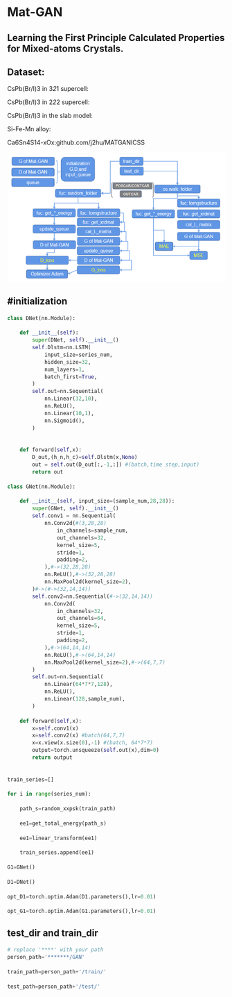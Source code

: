 Mat-GAN
========
Learning the First Principle Calculated Properties for Mixed-atoms Crystals.
-------------------------------------------------------------------


Dataset:
----------


CsPb(Br/I)3 in 3*2*1 supercell:

CsPb(Br/I)3 in 2*2*2 supercell:

CsPb(Br/I)3 in the slab model:

Si-Fe-Mn alloy:

Ca6Sn4S14-xOx:github.com/j2hu/MATGANICSS

![Mat-GAN](https://github.com/j2hu/Mat-GAN/blob/master/Mat-GAN-code-flow.png)


#initialization
----------------------
```python
class DNet(nn.Module):

    def __init__(self):
        super(DNet, self).__init__()
        self.Dlstm=nn.LSTM(
            input_size=series_num,
            hidden_size=32,
            num_layers=1,
            batch_first=True,
        )
        self.out=nn.Sequential(
            nn.Linear(32,10),
            nn.ReLU(),
            nn.Linear(10,1),
            nn.Sigmoid(),
        )

        
    def forward(self,x):
        D_out,(h_n,h_c)=self.Dlstm(x,None)
        out = self.out(D_out[:,-1,:]) #(batch,time step,input)   
        return out

class GNet(nn.Module):
    
    def __init__(self, input_size=(sample_num,28,28)):
        super(GNet, self).__init__()
        self.conv1 = nn.Sequential(
            nn.Conv2d(#(3,28,28)
                in_channels=sample_num,
                out_channels=32,
                kernel_size=5,
                stride=1,
                padding=2,
            ),#->(32,28,28)
            nn.ReLU(),#->(32,28,28)
            nn.MaxPool2d(kernel_size=2),
        )#->(#->(32,14,14))
        self.conv2=nn.Sequential(#->(32,14,14))
            nn.Conv2d(
                in_channels=32,
                out_channels=64,
                kernel_size=5,
                stride=1,
                padding=2,
            ),#->(64,14,14)
            nn.ReLU(),#->(64,14,14)
            nn.MaxPool2d(kernel_size=2),#->(64,7,7)
        )
        self.out=nn.Sequential(
            nn.Linear(64*7*7,128),
            nn.ReLU(),
            nn.Linear(128,sample_num),            
        )
        
    def forward(self,x):
        x=self.conv1(x)
        x=self.conv2(x) #batch(64,7,7)
        x=x.view(x.size(0),-1) #(batch, 64*7*7)
        output=torch.unsqueeze(self.out(x),dim=0)
        return output
        

train_series=[]

for i in range(series_num):

    path_s=random_xxpsk(train_path)
    
    ee1=get_total_energy(path_s)
    
    ee1=linear_transform(ee1)
    
    train_series.append(ee1)
    
G1=GNet()

D1=DNet()

opt_D1=torch.optim.Adam(D1.parameters(),lr=0.01)

opt_G1=torch.optim.Adam(G1.parameters(),lr=0.01)
```

test_dir and train_dir
-----------------------
       
```python
# replace '****' with your path
person_path='*******/GAN'

train_path=person_path+'/train/'

test_path=person_path+'/test/'
```


